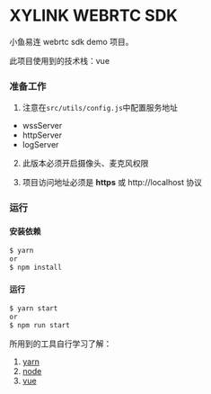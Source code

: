 # XYLINK WEBRTC SDK

小鱼易连 webrtc sdk demo 项目。

此项目使用到的技术栈：vue

### 准备工作

1. 注意在`src/utils/config.js`中配置服务地址

- wssServer
- httpServer
- logServer

2. 此版本必须开启摄像头、麦克风权限
  
3. 项目访问地址必须是 **https**  或 http://localhost 协议

### 运行

#### 安装依赖

```bash
$ yarn
or
$ npm install
```

#### 运行

```bash
$ yarn start
or
$ npm run start
```

所用到的工具自行学习了解：

1. [yarn](https://yarn.bootcss.com/)
2. [node](https://nodejs.org/zh-cn/)
3. [vue](https://vuejs.org/)